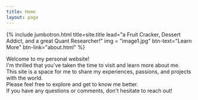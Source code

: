 ```yaml
---
title: Home
layout: page
---
```


{% include jumbotron.html title=site.title lead="a Fruit Cracker, Dessert Addict, and a great Quant Researcher!" img = "image1.jpg" btn-text="Learn More" btn-link="about.html" %}

Welcome to my personal website!  
I'm thrilled that you've taken the time to visit and learn more about me.  
This site is a space for me to share my experiences, passions, and projects with the world.  
Please feel free to explore and get to know me better.  
If you have any questions or comments, don't hesitate to reach out!
